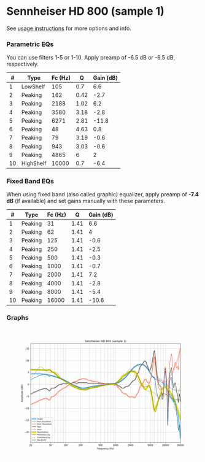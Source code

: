 # Sennheiser HD 800 (sample 1)
See [usage instructions](https://github.com/jaakkopasanen/AutoEq#usage) for more options and info.

### Parametric EQs
You can use filters 1-5 or 1-10. Apply preamp of -6.5 dB or -6.5 dB, respectively.

|   # | Type      |   Fc (Hz) |    Q |   Gain (dB) |
|-----|-----------|-----------|------|-------------|
|   1 | LowShelf  |       105 | 0.7  |         6.6 |
|   2 | Peaking   |       162 | 0.42 |        -2.7 |
|   3 | Peaking   |      2188 | 1.02 |         6.2 |
|   4 | Peaking   |      3580 | 3.18 |        -2.8 |
|   5 | Peaking   |      6271 | 2.81 |       -11.8 |
|   6 | Peaking   |        48 | 4.63 |         0.8 |
|   7 | Peaking   |        79 | 3.19 |        -0.6 |
|   8 | Peaking   |       943 | 3.03 |        -0.6 |
|   9 | Peaking   |      4865 | 6    |         2   |
|  10 | HighShelf |     10000 | 0.7  |        -6.4 |

### Fixed Band EQs
When using fixed band (also called graphic) equalizer, apply preamp of **-7.4 dB** (if available) and set gains manually with these parameters.

|   # | Type    |   Fc (Hz) |    Q |   Gain (dB) |
|-----|---------|-----------|------|-------------|
|   1 | Peaking |        31 | 1.41 |         6.6 |
|   2 | Peaking |        62 | 1.41 |         4   |
|   3 | Peaking |       125 | 1.41 |        -0.6 |
|   4 | Peaking |       250 | 1.41 |        -2.5 |
|   5 | Peaking |       500 | 1.41 |        -0.3 |
|   6 | Peaking |      1000 | 1.41 |        -0.7 |
|   7 | Peaking |      2000 | 1.41 |         7.2 |
|   8 | Peaking |      4000 | 1.41 |        -2.8 |
|   9 | Peaking |      8000 | 1.41 |        -5.4 |
|  10 | Peaking |     16000 | 1.41 |       -10.6 |

### Graphs
![](./Sennheiser%20HD%20800%20(sample%201).png)
